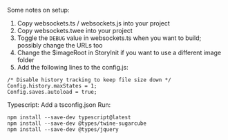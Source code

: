 Some notes on setup:
1. Copy websockets.ts / websockets.js into your project
2. Copy websockets.twee into your project
3. Toggle the `DEBUG` value in websockets.ts when you want to build; possibly change the URLs too
4. Change the $imageRoot in StoryInit if you want to use a different image folder
5. Add the following lines to the config.js:
```
/* Disable history tracking to keep file size down */
Config.history.maxStates = 1;
Config.saves.autoload = true;
```

Typescript:
Add a tsconfig.json
Run:
```
npm install --save-dev typescript@latest
npm install --save-dev @types/twine-sugarcube
npm install --save-dev @types/jquery
```